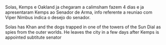 Solas, Kemps e Oakland ja chegaram a calimsham fazem 4 dias e ja apresentaram Kemps ao Senador de Arma, info referente a reuniao com Viper Nimbus indica o desejo do senador.
  
Solas has Khan and the dogs trapped in one of the towers of the Sun Dial as spies from the outer worlds. He leaves the city in a few days after Kemps is appointed subtitute senator